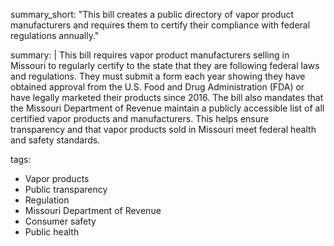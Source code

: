 summary_short: "This bill creates a public directory of vapor product manufacturers and requires them to certify their compliance with federal regulations annually."

summary: |
  This bill requires vapor product manufacturers selling in Missouri to regularly certify to the state that they are following federal laws and regulations. They must submit a form each year showing they have obtained approval from the U.S. Food and Drug Administration (FDA) or have legally marketed their products since 2016. The bill also mandates that the Missouri Department of Revenue maintain a publicly accessible list of all certified vapor products and manufacturers. This helps ensure transparency and that vapor products sold in Missouri meet federal health and safety standards.

tags:
  - Vapor products
  - Public transparency
  - Regulation
  - Missouri Department of Revenue
  - Consumer safety
  - Public health
